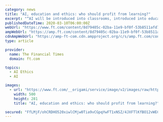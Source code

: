 ```yaml
---
category: news
title: "AI, education and ethics: who should profit from learning?"
excerpt: "“AI will be introduced into classrooms, introduced into education ... “It is challenging to implement this,” Mr Minevich adds. “It comes down to privacy and ethics.” According to Mr Riese of Up Learn, constant data collection would represent an improvement on the current means of assessing students, by drawing on hundreds of hours ..."
publishedDateTime: 2020-03-10T06:00:00Z
webUrl: "https://www.ft.com/content/8d79405c-02ba-11e9-bf0f-53b8511afd73"
ampWebUrl: "https://amp.ft.com/content/8d79405c-02ba-11e9-bf0f-53b8511afd73"
cdnAmpWebUrl: "https://amp-ft-com.cdn.ampproject.org/c/s/amp.ft.com/content/8d79405c-02ba-11e9-bf0f-53b8511afd73"
type: article

provider:
  name: The Financial Times
  domain: ft.com

topics:
  - AI Ethics
  - AI

images:
  - url: "https://www.ft.com/__origami/service/image/v2/images/raw/http%3A%2F%2Fcom.ft.imagepublish.upp-prod-us.s3.amazonaws.com%2Fb20e8b5e-5ef6-11ea-ac5e-df00963c20e6?source=google-amp&fit=scale-down&width=500"
    width: 500
    height: 281
    title: "AI, education and ethics: who should profit from learning?"

secured: "FfLMjF/ohCRDHO520xiwlCMjw0Tia9vCGpqYwFT1xNSZ/4JXFTlKfBO12vWECE70DiW/nYp+e/cuipjUrqZMTEr83mQgjIQyf1vf8jB2QuzwCOPxIRBDHiFBPELWI73LXVNDfnzH9oTI5QVGmmJMCkRCHfrltbkjEYiaCwZX9aCsfTn8d8VYXExIqy78GSoxnEwirMf9B5PVWcum6jHMksoDI28DJ4i3K9V+ekGCTD82b+OcebLVKxRBqyFdzpVMJAt2CxWK89aAN8vZlJMz2LLndMA/heB7ulIF02qvjLfQF7pEn47mrdHc0gBEZhQs;AsHEfutfroZIQijoeWbD2g=="
---
```


